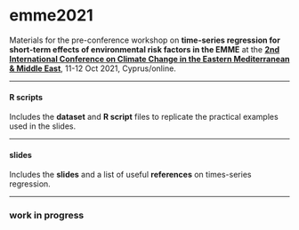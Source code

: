 # emme2021
Materials for the pre-conference workshop on **time-series regression for short-term effects of environmental risk factors in the EMME** at the **<a href="https://climatechange2021.org" target="_blank">2nd International Conference on Climate Change in the Eastern Mediterranean & Middle East</a>**, 11-12 Oct 2021, Cyprus/online. 

---

#### R scripts

Includes the **dataset** and **R script** files to replicate the practical examples used in the slides.
   
---

#### slides

Includes the **slides** and a list of useful **references** on times-series regression.

---

### work in progress
